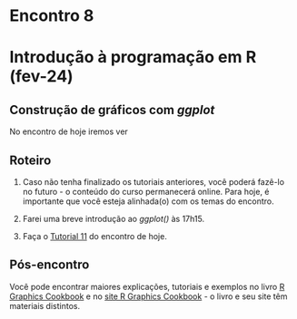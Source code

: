Encontro 8
================

# Introdução à programação em R (fev-24)

## Construção de gráficos com *ggplot*

No encontro de hoje iremos ver

## Roteiro

1.  Caso não tenha finalizado os tutoriais anteriores, você poderá
    fazê-lo no futuro - o conteúdo do curso permanecerá online. Para
    hoje, é importante que você esteja alinhada(o) com os temas do
    encontro.

2.  Farei uma breve introdução ao *ggplot()* às 17h15.

3.  Faça o [Tutorial 11](../Tutoriais/Tutorial-11.md) do encontro de
    hoje.

## Pós-encontro

Você pode encontrar maiores explicações, tutoriais e exemplos no livro [R Graphics Cookbook](https://r-graphics.org/) e no [site R Graphics Cookbook](http://www.cookbook-r.com/Graphs/) - o livro e seu site têm materiais distintos.
